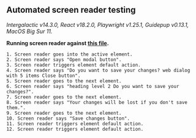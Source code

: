 ## Automated screen reader testing

_Intergalactic v14.3.0, React v18.2.0, Playwright v1.25.1,
Guidepup v0.13.1, MacOS Big Sur 11._

**Running screen reader against [this file](https://github.com/semrush/intergalactic/blob/master/website/docs/components/modal/examples/modal.tsx).**

```
1. Screen reader goes into the active element.
2. Screen reader says "Open modal button".
3. Screen reader triggers element default action.
4. Screen reader says "Do you want to save your changes? web dialog with 5 items Close button".
5. Screen reader goes to the next element.
6. Screen reader says "heading level 2 Do you want to save your changes?".
7. Screen reader goes to the next element.
8. Screen reader says "Your changes will be lost if you don't save them.".
9. Screen reader goes to the next element.
10. Screen reader says "Save changes button".
11. Screen reader triggers element default action.
12. Screen reader triggers element default action.
```
